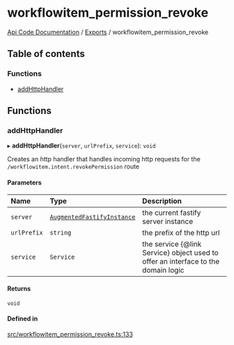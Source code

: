 # workflowitem\_permission\_revoke
 
[Api Code Documentation](../README.md) / [Exports](../modules.md) / workflowitem\_permission\_revoke

## Table of contents

### Functions

- [addHttpHandler](workflowitem_permission_revoke.md#addhttphandler)

## Functions

### addHttpHandler

▸ **addHttpHandler**(`server`, `urlPrefix`, `service`): `void`

Creates an http handler that handles incoming http requests for the `/workflowitem.intent.revokePermission` route

#### Parameters

| Name | Type | Description |
| :------ | :------ | :------ |
| `server` | [`AugmentedFastifyInstance`](../interfaces/types.AugmentedFastifyInstance.md) | the current fastify server instance |
| `urlPrefix` | `string` | the prefix of the http url |
| `service` | `Service` | the service {@link Service} object used to offer an interface to the domain logic |

#### Returns

`void`

#### Defined in

[src/workflowitem_permission_revoke.ts:133](https://github.com/openkfw/TruBudget/blob/f6ee764/api/src/workflowitem_permission_revoke.ts#L133)
